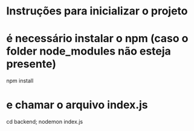 

# Instruções para inicializar o projeto


# é necessário instalar o npm (caso o folder node_modules não esteja presente)
npm install

# e chamar o arquivo index.js
cd backend;
nodemon index.js


